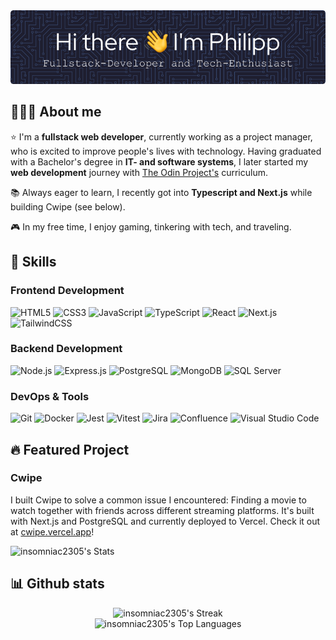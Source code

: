 <div align="center">
<img src="./assets/header.png" alt="Hi there, I'm Philipp" />
</div>

## 👨🏻‍💻 About me

⭐️ I'm a **fullstack web developer**, currently working as a project manager, who is excited to improve people's lives with technology. Having graduated with a Bachelor's degree in **IT- and software systems**, I later started my **web development** journey with [The Odin Project's](https://www.theodinproject.com) curriculum.

📚 Always eager to learn, I recently got into **Typescript and Next.js** while building Cwipe (see below).

🎮 In my free time, I enjoy gaming, tinkering with tech, and traveling.

## 🚀 Skills

### Frontend Development

![HTML5](https://img.shields.io/badge/html5-%23E34F26.svg?style=for-the-badge&logo=html5&logoColor=white)
![CSS3](https://img.shields.io/badge/css3-%231572B6.svg?style=for-the-badge&logo=css3&logoColor=white)
![JavaScript](https://img.shields.io/badge/javascript-%23323330.svg?style=for-the-badge&logo=javascript&logoColor=%23F7DF1E)
![TypeScript](https://img.shields.io/badge/typescript-%23007ACC.svg?style=for-the-badge&logo=typescript&logoColor=white)
![React](https://img.shields.io/badge/react-%2320232a.svg?style=for-the-badge&logo=react&logoColor=%2361DAFB)
![Next.js](https://img.shields.io/badge/Next-black?style=for-the-badge&logo=next.js&logoColor=white)
![TailwindCSS](https://img.shields.io/badge/tailwindcss-%2338B2AC.svg?style=for-the-badge&logo=tailwind-css&logoColor=white)

### Backend Development

![Node.js](https://img.shields.io/badge/node.js-%2343853D.svg?style=for-the-badge&logo=node.js&logoColor=white)
![Express.js](https://img.shields.io/badge/express.js-%23404d59.svg?style=for-the-badge&logo=express&logoColor=%2361DAFB)
![PostgreSQL](https://img.shields.io/badge/postgres-%23316192.svg?style=for-the-badge&logo=postgresql&logoColor=white)
![MongoDB](https://img.shields.io/badge/MongoDB-%234ea94b.svg?style=for-the-badge&logo=mongodb&logoColor=white)
![SQL Server](https://img.shields.io/badge/Microsoft%20SQL%20Server-CC2927?style=for-the-badge&logo=microsoft%20sql%20server&logoColor=white)

### DevOps & Tools

![Git](https://img.shields.io/badge/git-%23F05033.svg?style=for-the-badge&logo=git&logoColor=white)
![Docker](https://img.shields.io/badge/docker-%230db7ed.svg?style=for-the-badge&logo=docker&logoColor=white)
![Jest](https://img.shields.io/badge/-jest-%23C21325?style=for-the-badge&logo=jest&logoColor=white)
![Vitest](https://img.shields.io/badge/-Vitest-252529?style=for-the-badge&logo=vitest&logoColor=FCC72B)
![Jira](https://img.shields.io/badge/jira-%230A0FFF.svg?style=for-the-badge&logo=jira&logoColor=white)
![Confluence](https://img.shields.io/badge/confluence-%23172BF4.svg?style=for-the-badge&logo=confluence&logoColor=white)
![Visual Studio Code](https://img.shields.io/badge/Visual%20Studio%20Code-0078d7.svg?style=for-the-badge&logo=visual-studio-code&logoColor=white)

## 🔥 Featured Project

### Cwipe

I built Cwipe to solve a common issue I encountered: Finding a movie to watch together with friends across different streaming platforms. It's built with Next.js and PostgreSQL and currently deployed to Vercel. Check it out at [cwipe.vercel.app](https://cwipe.vercel.app)!

![insomniac2305's Stats](https://github-readme-stats.vercel.app/api/pin/?repo=cwipe&username=insomniac2305&theme=tokyonight&show_icons=true&hide_border=true&show_owner=true)

## 📊 Github stats

<div align="center">
<img src="https://github-readme-streak-stats.herokuapp.com/?user=insomniac2305&theme=tokyonight&hide_border=true" alt="insomniac2305's Streak" />
</div>
<div align="center">
<img src="https://github-readme-stats.vercel.app/api/top-langs/?username=insomniac2305&theme=tokyonight&show_icons=true&hide_border=true&layout=compact" alt="insomniac2305's Top Languages" />
</div>
